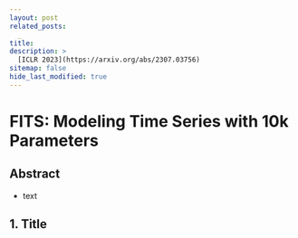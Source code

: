 ```yaml
---
layout: post
related_posts:
  _
title: 
description: >
  [ICLR 2023](https://arxiv.org/abs/2307.03756)
sitemap: false
hide_last_modified: true
---
```


# FITS: Modeling Time Series with 10k Parameters

## Abstract
- text



## 1. Title

